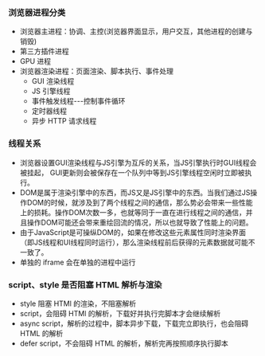 ### 浏览器进程分类

- 浏览器主进程：协调、主控(浏览器界面显示，用户交互，其他进程的创建与销毁)
- 第三方插件进程
- GPU 进程
- 浏览器渲染进程：页面渲染、脚本执行、事件处理
  - GUI 渲染线程
  - JS 引擎线程
  - 事件触发线程---控制事件循环
  - 定时器线程
  - 异步 HTTP 请求线程

### 线程关系

- 浏览器设置GUI渲染线程与JS引擎为互斥的关系，当JS引擎执行时GUI线程会被挂起， GUI更新则会被保存在一个队列中等到JS引擎线程空闲时立即被执行。
- DOM是属于渲染引擎中的东⻄，⽽JS⼜是JS引擎中的东⻄。当我们通过JS操作DOM的时候，就涉及到了两个线程之间的通信，那么势必会带来⼀些性能上的损耗。操作DOM次数⼀多，也就等同于⼀直在进⾏线程之间的通信，并且操作DOM可能还会带来重绘回流的情况，所以也就导致了性能上的问题。
- 由于JavaScript是可操纵DOM的，如果在修改这些元素属性同时渲染界面（即JS线程和UI线程同时运行），那么渲染线程前后获得的元素数据就可能不一致了。
- 单独的 iframe 会在单独的进程中运行

### script、style 是否阻塞 HTML 解析与渲染

- style 阻塞 HTMl 的渲染，不阻塞解析
- script，会阻碍 HTMl 的解析，下载好并执行完脚本才会继续解析
- async script，解析的过程中，脚本异步下载，下载完立即执行，也会阻碍 HTML 的解析
- defer script，不会阻碍 HTML 的解析，解析完再按照顺序执行脚本
